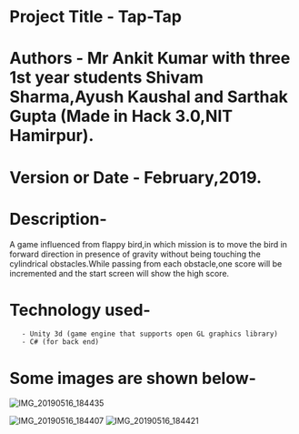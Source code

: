 # Project Title - Tap-Tap
# Authors - Mr Ankit Kumar with three 1st year students Shivam Sharma,Ayush Kaushal and Sarthak Gupta (Made in Hack 3.0,NIT Hamirpur).
# Version or Date - February,2019.
# Description-
A game influenced from flappy bird,in which mission is to move the bird in forward direction in presence of gravity without being touching the cylindrical obstacles.While passing from each obstacle,one score will be incremented and the start screen will show the high score.
# Technology used-
       - Unity 3d (game engine that supports open GL graphics library)
       - C# (for back end)    
# Some images are shown below-
![IMG_20190516_184435](https://user-images.githubusercontent.com/45414198/57857334-80f52180-780c-11e9-8476-9dd830faa536.jpg)

![IMG_20190516_184407](https://user-images.githubusercontent.com/45414198/57857347-8bafb680-780c-11e9-8fda-ef04b2f7c0bf.jpg)
![IMG_20190516_184421](https://user-images.githubusercontent.com/45414198/57857348-8c484d00-780c-11e9-927f-de6a3318a7f4.jpg)
